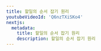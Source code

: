 ```yaml
---
title: 할일의 순서 잡기 원리
youtubeVideoId: 'Q6nzTXiSKo4'
nextjs:
  metadata:
    title: 할일의 순서 잡기 원리
    description: 할일의 순서 잡기 원리
---
```


